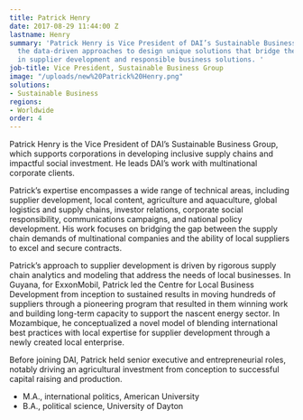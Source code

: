 ```yaml
---
title: Patrick Henry
date: 2017-08-29 11:44:00 Z
lastname: Henry
summary: 'Patrick Henry is Vice President of DAI’s Sustainable Business Group, leading
  the data-driven approaches to design unique solutions that bridge the gaps for clients
  in supplier development and responsible business solutions. '
job-title: Vice President, Sustainable Business Group
image: "/uploads/new%20Patrick%20Henry.png"
solutions:
- Sustainable Business
regions:
- Worldwide
order: 4
---
```


Patrick Henry is the Vice President of DAI’s Sustainable Business Group, which supports corporations in developing inclusive supply chains and impactful social investment. He leads DAI’s work with multinational corporate clients. 
 
Patrick’s expertise encompasses a wide range of technical areas, including supplier development, local content, agriculture and aquaculture, global logistics and supply chains, investor relations, corporate social responsibility, communications campaigns, and national policy development. His work focuses on bridging the gap between the supply chain demands of multinational companies and the ability of local suppliers to excel and secure contracts.  
 
Patrick’s approach to supplier development is driven by rigorous supply chain analytics and modeling that address the needs of local businesses. In Guyana, for ExxonMobil, Patrick led the Centre for Local Business Development from inception to sustained results in moving hundreds of suppliers through a pioneering program that resulted in them winning work and building long-term capacity to support the nascent energy sector. In Mozambique, he conceptualized a novel model of blending international best practices with local expertise for supplier development through a newly created local enterprise. 
 
Before joining DAI, Patrick held senior executive and entrepreneurial roles, notably driving an agricultural investment from conception to successful capital raising and production.

* M.A., international politics, American University
* B.A., political science, University of Dayton